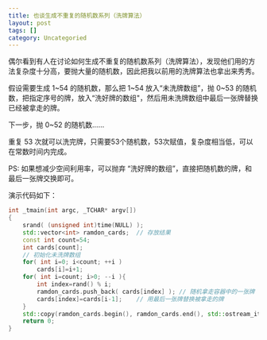```yaml
---
title: 也谈生成不重复的随机数系列（洗牌算法）
layout: post
tags: []
category: Uncategoried
---
```

偶尔看到有人在讨论如何生成不重复的随机数系列（洗牌算法），发现他们用的方法复杂度十分高，要抛大量的随机数，因此把我以前用的洗牌算法也拿出来秀秀。

假设需要生成 1~54 的随机数，那么把 1~54 放入“未洗牌数组”，抛 0~53 的随机数，把指定序号的牌，放入“洗好牌的数组"，然后用未洗牌数组中最后一张牌替换已经被拿走的牌。

下一步，抛 0~52 的随机数……

重复 53 次就可以洗完牌，只需要53个随机数，53次赋值，复杂度相当低，可以在常数时间内完成。

PS: 如果想减少空间利用率，可以抛弃 “洗好牌的数组”，直接把随机数的牌，和最后一张牌交换即可。

演示代码如下：

```cpp
int _tmain(int argc, _TCHAR* argv[])
{
	srand( (unsigned int)time(NULL) );
	std::vector<int> ramdon_cards;	// 存放结果
	const int count=54;
	int cards[count];
	// 初始化未洗牌数组
	for( int i=0; i<count; ++i )
		cards[i]=i+1;
	for( int i=count; i>0; --i ){
		int index=rand() % i;
		ramdon_cards.push_back( cards[index] );	// 随机拿走容器中的一张牌
		cards[index]=cards[i-1];	// 用最后一张牌替换被拿走的牌
	}
	std::copy(ramdon_cards.begin(), ramdon_cards.end(), std::ostream_iterator<int>(std::cout, " "));
	return 0;
}

```